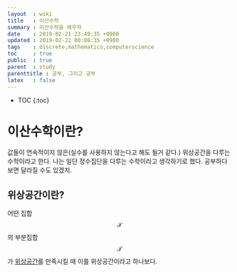 ```yaml
---
layout  : wiki
title   : 이산수학
summary : 이산수학을 배우자
date    : 2019-02-21 23:49:35 +0900
updated : 2019-02-22 00:08:35 +0900
tags    : discrete,mathematics,computerscience
toc     : true
public  : true
parent  : study
parenttitle : 공부, 그리고 공부
latex   : false
---
```

* TOC
{:toc}

# 이산수학이란?
값들이 연속적이지 않은(실수를 사용하지 않는다고 해도 될거 같다.) 위상공간을 다루는 수학이라고 한다. 나는 일단 정수집단을 다루는 수학이라고 생각하기로 했다. 공부하다보면 달라질 수도 있겠지.
## 위상공간이란?
어떤 집합 $$\mathcal{X}$$ 의 부분집합 $$\mathcal{T}$$ 가 [위상공간](https://namu.wiki/w/위상%20공간#toc)를 만족시킬 때 이를 위상공간이라고 하나보다.


